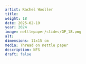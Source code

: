 ```yaml
---
artist: Rachel Wooller
title: 
weight: 18
date: 2025-02-10
year: 2024
image: nettlepaper/slides/GP_18.png
alt: 
dimensions: 11x15 cm
media: Thread on nettle paper
description: NFS
draft: false
---
```


